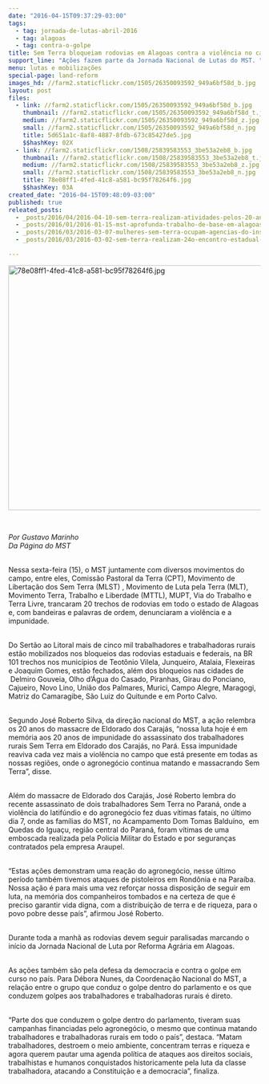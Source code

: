 ```yaml
---
date: "2016-04-15T09:37:29-03:00"
tags:
  - tag: jornada-de-lutas-abril-2016
  - tag: alagoas
  - tag: contra-o-golpe
title: Sem Terra bloqueiam rodovias em Alagoas contra a violência no campo e em defesa da democracia
support_line: "Ações fazem parte da Jornada Nacional de Lutas do MST. "
menu: lutas e mobilizações
special-page: land-reform
images_hd: //farm2.staticflickr.com/1505/26350093592_949a6bf58d_b.jpg
layout: post
files:
  - link: //farm2.staticflickr.com/1505/26350093592_949a6bf58d_b.jpg
    thumbnail: //farm2.staticflickr.com/1505/26350093592_949a6bf58d_t.jpg
    medium: //farm2.staticflickr.com/1505/26350093592_949a6bf58d_z.jpg
    small: //farm2.staticflickr.com/1505/26350093592_949a6bf58d_n.jpg
    title: 5d651a1c-8af8-4887-8fdb-673c85427de5.jpg
    $$hashKey: 02X
  - link: //farm2.staticflickr.com/1508/25839583553_3be53a2eb8_b.jpg
    thumbnail: //farm2.staticflickr.com/1508/25839583553_3be53a2eb8_t.jpg
    medium: //farm2.staticflickr.com/1508/25839583553_3be53a2eb8_z.jpg
    small: //farm2.staticflickr.com/1508/25839583553_3be53a2eb8_n.jpg
    title: 78e08ff1-4fed-41c8-a581-bc95f78264f6.jpg
    $$hashKey: 03A
created_date: "2016-04-15T09:48:09-03:00"
published: true
releated_posts:
  - _posts/2016/04/2016-04-10-sem-terra-realizam-atividades-pelos-20-anos-do-massacre-de-eldorado-dos-carajas.md
  - _posts/2016/01/2016-01-15-mst-aprofunda-trabalho-de-base-em-alagoas.md
  - _posts/2016/03/2016-03-07-mulheres-sem-terra-ocupam-agencias-do-inss-em-alagoas.md
  - _posts/2016/03/2016-03-02-sem-terra-realizam-24o-encontro-estadual-em-alagoas.md

---
```

<p><img alt="78e08ff1-4fed-41c8-a581-bc95f78264f6.jpg" height="488" src="//farm2.staticflickr.com/1508/25839583553_3be53a2eb8_b.jpg" width="650" /></p>

<p>&nbsp;</p>

<p><em>Por Gustavo Marinho<br />
Da P&aacute;gina do MST</em></p>

<p><br />
Nessa sexta-feira (15), o MST juntamente com diversos movimentos do campo, entre eles,&nbsp;Comiss&atilde;o Pastoral da Terra (CPT), Movimento de Liberta&ccedil;&atilde;o dos Sem Terra&nbsp;(MLST)&nbsp;, Movimento&nbsp;de Luta pela Terra (MLT), Movimento&nbsp;Terra, Trabalho e Liberdade (MTTL), MUPT, Via do Trabalho e Terra Livre, trancaram&nbsp;20 trechos de rodovias em todo o estado de Alagoas e,&nbsp;com bandeiras e palavras de ordem, denunciaram&nbsp;a viol&ecirc;ncia e a impunidade.</p>

<p><br />
Do Sert&atilde;o ao Litoral mais de cinco&nbsp;mil trabalhadores e trabalhadoras rurais est&atilde;o mobilizados nos bloqueios das rodovias estaduais e federais, na BR 101 trechos nos munic&iacute;pios de Teot&ocirc;nio Vilela, Junqueiro, Atalaia, Flexeiras e Joaquim Gomes, est&atilde;o fechados, al&eacute;m dos bloqueios nas cidades de &nbsp;Delmiro Gouveia, Olho d&rsquo;&Aacute;gua do Casado, Piranhas, Girau do Ponciano, Cajueiro, Novo Lino, Uni&atilde;o dos Palmares, Murici, Campo Alegre, Maragogi, Matriz do Camaragibe, S&atilde;o Luiz do Quitunde e em Porto Calvo.</p>

<p><br />
Segundo Jos&eacute; Roberto Silva, da dire&ccedil;&atilde;o nacional do MST, a a&ccedil;&atilde;o relembra os 20 anos do massacre de Eldorado dos Caraj&aacute;s, &ldquo;nossa luta hoje &eacute; em mem&oacute;ria aos 20 anos de impunidade do assassinato dos trabalhadores rurais Sem Terra em Eldorado dos Caraj&aacute;s, no Par&aacute;. Essa impunidade reaviva cada vez mais a viol&ecirc;ncia no campo que est&aacute; presente em todas as nossas regi&otilde;es, onde o agroneg&oacute;cio continua matando e massacrando Sem Terra&rdquo;, disse.</p>

<p><br />
Al&eacute;m do massacre de Eldorado dos Caraj&aacute;s, Jos&eacute; Roberto lembra do recente assassinato de dois trabalhadores Sem Terra no Paran&aacute;, onde a viol&ecirc;ncia do latif&uacute;ndio e do agroneg&oacute;cio fez duas v&iacute;timas fatais, no &uacute;ltimo dia 7, onde as fam&iacute;lias do MST, no Acampamento Dom Tomas Baldu&iacute;no, &nbsp;em Quedas do Igua&ccedil;u, regi&atilde;o central do Paran&aacute;, foram v&iacute;timas de uma emboscada realizada pela Policia Militar do Estado e por seguran&ccedil;as contratados pela empresa Araupel.</p>

<p><br />
&ldquo;Estas a&ccedil;&otilde;es demonstram uma rea&ccedil;&atilde;o do agroneg&oacute;cio, nesse &uacute;ltimo per&iacute;odo tamb&eacute;m tivemos ataques de pistoleiros em Rond&ocirc;nia e na Para&iacute;ba. Nossa a&ccedil;&atilde;o &eacute; para mais uma vez refor&ccedil;ar nossa disposi&ccedil;&atilde;o de seguir em luta, na mem&oacute;ria dos companheiros tombados e na certeza de que &eacute; preciso garantir vida digna, com a distribui&ccedil;&atilde;o de terra e de riqueza, para o povo pobre desse pa&iacute;s&rdquo;, afirmou Jos&eacute; Roberto.</p>

<p><br />
Durante toda a manh&atilde; as rodovias devem seguir paralisadas marcando o in&iacute;cio da Jornada Nacional de Luta por Reforma Agr&aacute;ria em Alagoas.</p>

<p><br />
As a&ccedil;&otilde;es tamb&eacute;m s&atilde;o pela defesa da democracia e contra o golpe em curso no pa&iacute;s. Para D&eacute;bora Nunes, da Coordena&ccedil;&atilde;o Nacional do MST, a rela&ccedil;&atilde;o entre o grupo que conduz o golpe dentro do parlamento e os que conduzem golpes aos trabalhadores e trabalhadoras rurais &eacute; direto.</p>

<p><br />
&ldquo;Parte dos que conduzem o golpe dentro do parlamento, tiveram suas campanhas financiadas pelo agroneg&oacute;cio, o mesmo que continua matando trabalhadores e trabalhadoras rurais em todo o pa&iacute;s&rdquo;, destaca. &ldquo;Matam trabalhadores, destroem o meio ambiente, concentram terras e riqueza e agora querem pautar uma agenda pol&iacute;tica de ataques aos direitos sociais, trabalhistas e humanos conquistados historicamente pela luta da classe trabalhadora, atacando a Constitui&ccedil;&atilde;o e a democracia&rdquo;, finaliza.&nbsp;</p>

<p>&nbsp;</p>

<p><br />
&nbsp;</p>
